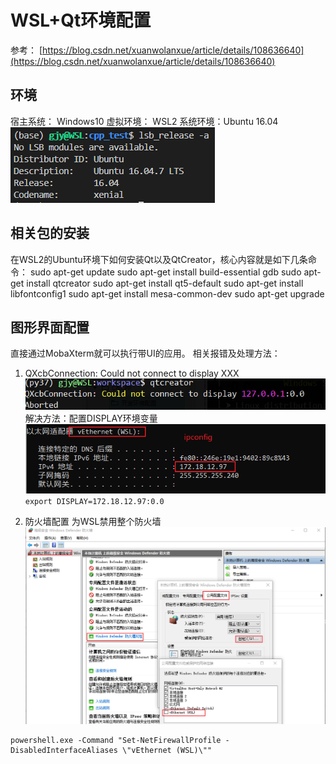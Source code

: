 # WSL+Qt环境配置

参考： [https://blog.csdn.net/xuanwolanxue/article/details/108636640](https://blog.csdn.net/xuanwolanxue/article/details/108636640)

## 环境
宿主系统： Windows10
虚拟环境： WSL2
系统环境：Ubuntu 16.04
![](images_attachments/20210504132504562_25632.png)

## 相关包的安装
在WSL2的Ubuntu环境下如何安装Qt以及QtCreator，核心内容就是如下几条命令：
sudo apt-get update
sudo apt-get install build-essential gdb
sudo apt-get install qtcreator
sudo apt-get install qt5-default
sudo apt-get install libfontconfig1
sudo apt-get install mesa-common-dev
sudo apt-get upgrade

## 图形界面配置
直接通过MobaXterm就可以执行带UI的应用。
相关报错及处理方法：
1. QXcbConnection: Could not connect to display XXX
![](images_attachments/20210504133037245_22371.png)
解决方法：配置DISPLAY环境变量
![](images_attachments/20210504155155114_13841.png)
`export DISPLAY=172.18.12.97:0.0`

2. 防火墙配置
为WSL禁用整个防火墙
![](images_attachments/20210504155504005_11688.png)

```
powershell.exe -Command "Set-NetFirewallProfile -DisabledInterfaceAliases \"vEthernet (WSL)\""
```
